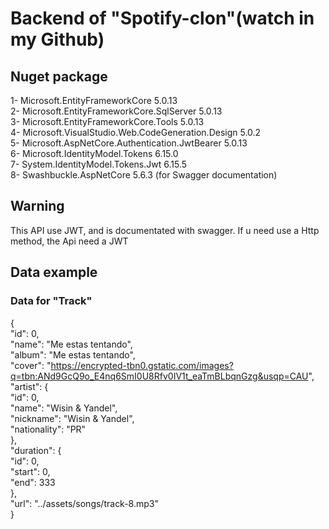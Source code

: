 # Backend of "Spotify-clon"(watch in my Github)

## Nuget package
1- Microsoft.EntityFrameworkCore 5.0.13 <br>
2- Microsoft.EntityFrameworkCore.SqlServer 5.0.13 <br>
3- Microsoft.EntityFrameworkCore.Tools 5.0.13 <br>
4- Microsoft.VisualStudio.Web.CodeGeneration.Design 5.0.2 <br>
5- Microsoft.AspNetCore.Authentication.JwtBearer 5.0.13 <br>
6- Microsoft.IdentityModel.Tokens 6.15.0 <br>
7- System.IdentityModel.Tokens.Jwt 6.15.5 <br>
8- Swashbuckle.AspNetCore 5.6.3 (for Swagger documentation) 

## Warning

This API use JWT, and is documentated with swagger. If u need use a Http method, the Api need a JWT 

## Data example 

### Data for "Track"
{ <br>
  "id": 0, <br>
  "name": "Me estas tentando", <br>
  "album": "Me estas tentando", <br>
  "cover": "https://encrypted-tbn0.gstatic.com/images?q=tbn:ANd9GcQ9o_E4nq6SmI0U8Rfv0IV1t_eaTmBLbqnGzg&usqp=CAU", <br>
  "artist": { <br>
    "id": 0, <br> 
    "name": "Wisin & Yandel", <br>
    "nickname": "Wisin & Yandel", <br> 
    "nationality": "PR" <br>
  }, <br>
  "duration": { <br> 
    "id": 0, <br>
    "start": 0, <br>
    "end": 333 <br>
  }, <br> 
  "url": "../assets/songs/track-8.mp3" <br>
}<br>
 
